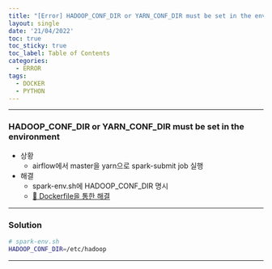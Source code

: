 ```yaml
---
title: "[Error] HADOOP_CONF_DIR or YARN_CONF_DIR must be set in the environment"
layout: single
date: '21/04/2022'
toc: true
toc_sticky: true
toc_label: Table of Contents
categories:
  - ERROR
tags:
  - DOCKER
  - PYTHON
---
```


---
### HADOOP_CONF_DIR or YARN_CONF_DIR must be set in the environment
* 상황
    * airflow에서 master을 yarn으로 spark-submit job 실행
* 해결
  * spark-env.sh에 HADOOP_CONF_DIR 명시
  * [🔗 Dockerfile을 통한 해결](https://github.com/carl020958/docker/blob/main/hadoop_spark/spark/Dockerfile)

---

### Solution
```bash
# spark-env.sh
HADOOP_CONF_DIR=/etc/hadoop
```

---

